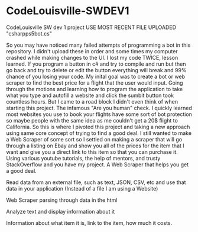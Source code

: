 # CodeLouisville-SWDEV1
CodeLouisville SW dev 1 project
USE MOST RECENT FILE UPLOADED "csharpps5bot.cs"

So you may have noticed many failed attempts of programming a bot in this repository. I didn't upload these in order and some times my computer crashed while making 
changes to the UI. I lost my code TWICE, lesson learned. If you program a button in c# and try to compile and run but then go back and try to delete or edit the 
button everything will break and 99% chance of you losing your code. My inital goal was to create a bot or web scraper to find the best price for a flight that the user
would input. Going through the motions and learning how to program the application to take what you type and autofill a website and click the sumbit button took countless hours. But I came to a road block I didn't even think of when starting this project. The infamous "Are you human" check. I quickly learned most websites you
use to book your flights have some sort of bot protection so maybe people with the same idea as me couldn't get a 20$ flight to California. So this is where I pivoted this project and taking a new approach using same core concept of trying to find a good deal. I still wanted to make a Web Scraper of some sort so I settled on making a 
scraper that will go through a listing on Ebay and show you all of the prices for the item that I want and give you a direct link to this item so that you can purchase 
it. Using various youtube tutorials, the help of mentors, and trusty StackOverflow and you have my project. A Web Scraper that helps you get a good deal. 

Read data from an external file, such as text, JSON, CSV, etc and use that data in your application (Instead of a file I am using a Website)

Web Scraper parsing through data in the html

Analyze text and display information about it 

Information about what item it is, link to the item, how much it costs.
